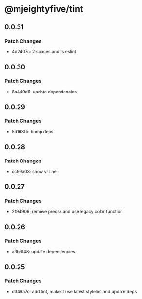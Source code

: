 # @mjeightyfive/tint

## 0.0.31

### Patch Changes

- 4d2407c: 2 spaces and ts eslint

## 0.0.30

### Patch Changes

- 8a449d6: update dependencies

## 0.0.29

### Patch Changes

- 5d168fb: bump deps

## 0.0.28

### Patch Changes

- cc99a03: show vr line

## 0.0.27

### Patch Changes

- 2f94909: remove precss and use legacy color function

## 0.0.26

### Patch Changes

- a3b6f48: update dependencies

## 0.0.25

### Patch Changes

- d349a7c: add tint, make it use latest stylelint and update deps
